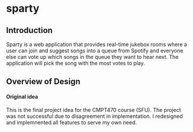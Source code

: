 # sparty
## Introduction
Sparty is a web application that provides real-time jukebox rooms where a user can join and suggest songs into a queue from Spotify and everyone else can vote up which songs in the queue they want to hear next. The application will pick the song with the most votes to play.

## Overview of Design
















#### Original idea
This is the final project idea for the CMPT470 course (SFU). The project was not successful due to disagreement in implementation. I redesigned and implemnented all features to serve my own need.

